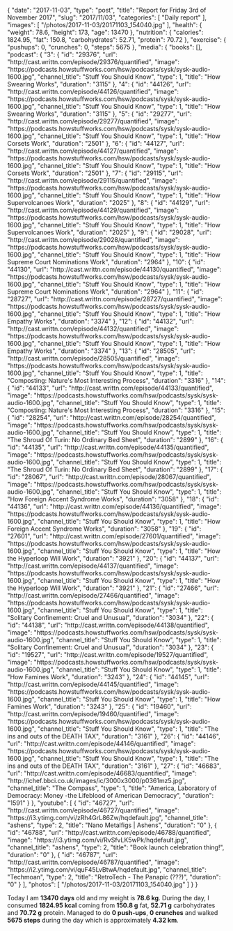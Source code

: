 {
    "date": "2017-11-03",
    "type": "post",
    "title": "Report for Friday 3rd of November 2017",
    "slug": "2017\/11\/03",
    "categories": [
        "Daily report"
    ],
    "images": [
        "\/photos\/2017-11-03\/20171103_154040.jpg"
    ],
    "health": {
        "weight": 78.6,
        "height": 173,
        "age": 13470
    },
    "nutrition": {
        "calories": 1824.95,
        "fat": 150.8,
        "carbohydrates": 52.71,
        "protein": 70.72
    },
    "exercise": {
        "pushups": 0,
        "crunches": 0,
        "steps": 5675
    },
    "media": {
        "books": [],
        "podcast": {
            "3": {
                "id": "29376",
                "url": "http:\/\/cast.writtn.com\/episode\/29376\/quantified",
                "image": "https:\/\/podcasts.howstuffworks.com\/hsw\/podcasts\/sysk\/sysk-audio-1600.jpg",
                "channel_title": "Stuff You Should Know",
                "type": 1,
                "title": "How Swearing Works",
                "duration": "3115"
            },
            "4": {
                "id": "44126",
                "url": "http:\/\/cast.writtn.com\/episode\/44126\/quantified",
                "image": "https:\/\/podcasts.howstuffworks.com\/hsw\/podcasts\/sysk\/sysk-audio-1600.jpg",
                "channel_title": "Stuff You Should Know",
                "type": 1,
                "title": "How Swearing Works",
                "duration": "3115"
            },
            "5": {
                "id": "29277",
                "url": "http:\/\/cast.writtn.com\/episode\/29277\/quantified",
                "image": "https:\/\/podcasts.howstuffworks.com\/hsw\/podcasts\/sysk\/sysk-audio-1600.jpg",
                "channel_title": "Stuff You Should Know",
                "type": 1,
                "title": "How Corsets Work",
                "duration": "2501"
            },
            "6": {
                "id": "44127",
                "url": "http:\/\/cast.writtn.com\/episode\/44127\/quantified",
                "image": "https:\/\/podcasts.howstuffworks.com\/hsw\/podcasts\/sysk\/sysk-audio-1600.jpg",
                "channel_title": "Stuff You Should Know",
                "type": 1,
                "title": "How Corsets Work",
                "duration": "2501"
            },
            "7": {
                "id": "29115",
                "url": "http:\/\/cast.writtn.com\/episode\/29115\/quantified",
                "image": "https:\/\/podcasts.howstuffworks.com\/hsw\/podcasts\/sysk\/sysk-audio-1600.jpg",
                "channel_title": "Stuff You Should Know",
                "type": 1,
                "title": "How Supervolcanoes Work",
                "duration": "2025"
            },
            "8": {
                "id": "44129",
                "url": "http:\/\/cast.writtn.com\/episode\/44129\/quantified",
                "image": "https:\/\/podcasts.howstuffworks.com\/hsw\/podcasts\/sysk\/sysk-audio-1600.jpg",
                "channel_title": "Stuff You Should Know",
                "type": 1,
                "title": "How Supervolcanoes Work",
                "duration": "2025"
            },
            "9": {
                "id": "29028",
                "url": "http:\/\/cast.writtn.com\/episode\/29028\/quantified",
                "image": "https:\/\/podcasts.howstuffworks.com\/hsw\/podcasts\/sysk\/sysk-audio-1600.jpg",
                "channel_title": "Stuff You Should Know",
                "type": 1,
                "title": "How Supreme Court Nominations Work",
                "duration": "2964"
            },
            "10": {
                "id": "44130",
                "url": "http:\/\/cast.writtn.com\/episode\/44130\/quantified",
                "image": "https:\/\/podcasts.howstuffworks.com\/hsw\/podcasts\/sysk\/sysk-audio-1600.jpg",
                "channel_title": "Stuff You Should Know",
                "type": 1,
                "title": "How Supreme Court Nominations Work",
                "duration": "2964"
            },
            "11": {
                "id": "28727",
                "url": "http:\/\/cast.writtn.com\/episode\/28727\/quantified",
                "image": "https:\/\/podcasts.howstuffworks.com\/hsw\/podcasts\/sysk\/sysk-audio-1600.jpg",
                "channel_title": "Stuff You Should Know",
                "type": 1,
                "title": "How Empathy Works",
                "duration": "3374"
            },
            "12": {
                "id": "44132",
                "url": "http:\/\/cast.writtn.com\/episode\/44132\/quantified",
                "image": "https:\/\/podcasts.howstuffworks.com\/hsw\/podcasts\/sysk\/sysk-audio-1600.jpg",
                "channel_title": "Stuff You Should Know",
                "type": 1,
                "title": "How Empathy Works",
                "duration": "3374"
            },
            "13": {
                "id": "28505",
                "url": "http:\/\/cast.writtn.com\/episode\/28505\/quantified",
                "image": "https:\/\/podcasts.howstuffworks.com\/hsw\/podcasts\/sysk\/sysk-audio-1600.jpg",
                "channel_title": "Stuff You Should Know",
                "type": 1,
                "title": "Composting: Nature's Most Interesting Process",
                "duration": "3316"
            },
            "14": {
                "id": "44133",
                "url": "http:\/\/cast.writtn.com\/episode\/44133\/quantified",
                "image": "https:\/\/podcasts.howstuffworks.com\/hsw\/podcasts\/sysk\/sysk-audio-1600.jpg",
                "channel_title": "Stuff You Should Know",
                "type": 1,
                "title": "Composting: Nature's Most Interesting Process",
                "duration": "3316"
            },
            "15": {
                "id": "28254",
                "url": "http:\/\/cast.writtn.com\/episode\/28254\/quantified",
                "image": "https:\/\/podcasts.howstuffworks.com\/hsw\/podcasts\/sysk\/sysk-audio-1600.jpg",
                "channel_title": "Stuff You Should Know",
                "type": 1,
                "title": "The Shroud Of Turin: No Ordinary Bed Sheet",
                "duration": "2899"
            },
            "16": {
                "id": "44135",
                "url": "http:\/\/cast.writtn.com\/episode\/44135\/quantified",
                "image": "https:\/\/podcasts.howstuffworks.com\/hsw\/podcasts\/sysk\/sysk-audio-1600.jpg",
                "channel_title": "Stuff You Should Know",
                "type": 1,
                "title": "The Shroud Of Turin: No Ordinary Bed Sheet",
                "duration": "2899"
            },
            "17": {
                "id": "28067",
                "url": "http:\/\/cast.writtn.com\/episode\/28067\/quantified",
                "image": "https:\/\/podcasts.howstuffworks.com\/hsw\/podcasts\/sysk\/sysk-audio-1600.jpg",
                "channel_title": "Stuff You Should Know",
                "type": 1,
                "title": "How Foreign Accent Syndrome Works",
                "duration": "3058"
            },
            "18": {
                "id": "44136",
                "url": "http:\/\/cast.writtn.com\/episode\/44136\/quantified",
                "image": "https:\/\/podcasts.howstuffworks.com\/hsw\/podcasts\/sysk\/sysk-audio-1600.jpg",
                "channel_title": "Stuff You Should Know",
                "type": 1,
                "title": "How Foreign Accent Syndrome Works",
                "duration": "3058"
            },
            "19": {
                "id": "27601",
                "url": "http:\/\/cast.writtn.com\/episode\/27601\/quantified",
                "image": "https:\/\/podcasts.howstuffworks.com\/hsw\/podcasts\/sysk\/sysk-audio-1600.jpg",
                "channel_title": "Stuff You Should Know",
                "type": 1,
                "title": "How the Hyperloop Will Work",
                "duration": "3921"
            },
            "20": {
                "id": "44137",
                "url": "http:\/\/cast.writtn.com\/episode\/44137\/quantified",
                "image": "https:\/\/podcasts.howstuffworks.com\/hsw\/podcasts\/sysk\/sysk-audio-1600.jpg",
                "channel_title": "Stuff You Should Know",
                "type": 1,
                "title": "How the Hyperloop Will Work",
                "duration": "3921"
            },
            "21": {
                "id": "27466",
                "url": "http:\/\/cast.writtn.com\/episode\/27466\/quantified",
                "image": "https:\/\/podcasts.howstuffworks.com\/hsw\/podcasts\/sysk\/sysk-audio-1600.jpg",
                "channel_title": "Stuff You Should Know",
                "type": 1,
                "title": "Solitary Confinement: Cruel and Unusual",
                "duration": "3034"
            },
            "22": {
                "id": "44138",
                "url": "http:\/\/cast.writtn.com\/episode\/44138\/quantified",
                "image": "https:\/\/podcasts.howstuffworks.com\/hsw\/podcasts\/sysk\/sysk-audio-1600.jpg",
                "channel_title": "Stuff You Should Know",
                "type": 1,
                "title": "Solitary Confinement: Cruel and Unusual",
                "duration": "3034"
            },
            "23": {
                "id": "19527",
                "url": "http:\/\/cast.writtn.com\/episode\/19527\/quantified",
                "image": "https:\/\/podcasts.howstuffworks.com\/hsw\/podcasts\/sysk\/sysk-audio-1600.jpg",
                "channel_title": "Stuff You Should Know",
                "type": 1,
                "title": "How Famines Work",
                "duration": "3243"
            },
            "24": {
                "id": "44145",
                "url": "http:\/\/cast.writtn.com\/episode\/44145\/quantified",
                "image": "https:\/\/podcasts.howstuffworks.com\/hsw\/podcasts\/sysk\/sysk-audio-1600.jpg",
                "channel_title": "Stuff You Should Know",
                "type": 1,
                "title": "How Famines Work",
                "duration": "3243"
            },
            "25": {
                "id": "19460",
                "url": "http:\/\/cast.writtn.com\/episode\/19460\/quantified",
                "image": "https:\/\/podcasts.howstuffworks.com\/hsw\/podcasts\/sysk\/sysk-audio-1600.jpg",
                "channel_title": "Stuff You Should Know",
                "type": 1,
                "title": "The ins and outs of the DEATH TAX",
                "duration": "3161"
            },
            "26": {
                "id": "44146",
                "url": "http:\/\/cast.writtn.com\/episode\/44146\/quantified",
                "image": "https:\/\/podcasts.howstuffworks.com\/hsw\/podcasts\/sysk\/sysk-audio-1600.jpg",
                "channel_title": "Stuff You Should Know",
                "type": 1,
                "title": "The ins and outs of the DEATH TAX",
                "duration": "3161"
            },
            "27": {
                "id": "46683",
                "url": "http:\/\/cast.writtn.com\/episode\/46683\/quantified",
                "image": "http:\/\/ichef.bbci.co.uk\/images\/ic\/3000x3000\/p0361mz5.jpg",
                "channel_title": "The Compass",
                "type": 1,
                "title": "America, Laboratory of Democracy: Money -the Lifeblood of American Democracy",
                "duration": "1591"
            }
        },
        "youtube": [
            {
                "id": "46727",
                "url": "http:\/\/cast.writtn.com\/episode\/46727\/quantified",
                "image": "https:\/\/i3.ytimg.com\/vi\/zRh4GrL86Zw\/hqdefault.jpg",
                "channel_title": "ashens",
                "type": 2,
                "title": "Nano Metalfigs | Ashens",
                "duration": "0"
            },
            {
                "id": "46788",
                "url": "http:\/\/cast.writtn.com\/episode\/46788\/quantified",
                "image": "https:\/\/i3.ytimg.com\/vi\/RvSfvLK5wPk\/hqdefault.jpg",
                "channel_title": "ashens",
                "type": 2,
                "title": "Book launch celebration thing!",
                "duration": "0"
            },
            {
                "id": "46787",
                "url": "http:\/\/cast.writtn.com\/episode\/46787\/quantified",
                "image": "https:\/\/i2.ytimg.com\/vi\/quF45LvBtwA\/hqdefault.jpg",
                "channel_title": "Techmoan",
                "type": 2,
                "title": "RetroTech - The Panapic (???)",
                "duration": "0"
            }
        ],
        "photos": [
            "\/photos\/2017-11-03\/20171103_154040.jpg"
        ]
    }
}

Today I am <strong>13470 days</strong> old and my weight is <strong>78.6 kg</strong>. During the day, I consumed <strong>1824.95 kcal</strong> coming from <strong>150.8 g</strong> fat, <strong>52.71 g</strong> carbohydrates and <strong>70.72 g</strong> protein. Managed to do <strong>0 push-ups</strong>, <strong>0 crunches</strong> and walked <strong>5675 steps</strong> during the day which is approximately <strong>4.32 km</strong>.